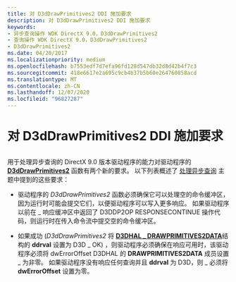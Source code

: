 ```yaml
---
title: 对 D3dDrawPrimitives2 DDI 施加要求
description: 对 D3dDrawPrimitives2 DDI 施加要求
keywords:
- 异步查询操作 WDK DirectX 9.0，D3dDrawPrimitives2
- 查询操作 WDK DirectX 9.0，D3dDrawPrimitives2
- D3dDrawPrimitives2
ms.date: 04/20/2017
ms.localizationpriority: medium
ms.openlocfilehash: b7553edf7d7efa96fd128d547db32d8d42b4f7c3
ms.sourcegitcommit: 418e6617e2a695c9cb4b37b5b60e264760858acd
ms.translationtype: MT
ms.contentlocale: zh-CN
ms.lasthandoff: 12/07/2020
ms.locfileid: "96827287"
---
```

# <a name="imposing-requirements-on-the-d3ddrawprimitives2-ddi"></a>对 D3dDrawPrimitives2 DDI 施加要求


## <span id="ddk_imposing_requirements_on_the_d3ddrawprimitives2_ddi_gg"></span><span id="DDK_IMPOSING_REQUIREMENTS_ON_THE_D3DDRAWPRIMITIVES2_DDI_GG"></span>


用于处理异步查询的 DirectX 9.0 版本驱动程序的能力对驱动程序的 [**D3dDrawPrimitives2**](/windows-hardware/drivers/ddi/d3dhal/nc-d3dhal-lpd3dhal_drawprimitives2cb) 函数有两个新的要求。 以下列表概述了 [处理异步查询](handling-asynchronous-queries.md) 主题中提到的这些要求：

-   驱动程序的 *D3dDrawPrimitives2* 函数必须确保它可以处理空的命令缓冲区，因为运行时可能会提交它们，以便驱动程序可以写入更多响应。 如果驱动程序以前在 \_ 响应缓冲区中返回了 D3DDP2OP RESPONSECONTINUE 操作代码，则运行时在传入命令流中提交空的命令缓冲区。

-   如果成功 (*D3dDrawPrimitives2* 将 [**D3DHAL \_ DRAWPRIMITIVES2DATA**](/windows-hardware/drivers/ddi/d3dhal/ns-d3dhal-_d3dhal_drawprimitives2data)结构的 **ddrval** 设置为 D3D \_ OK) ，则驱动程序必须确保在响应可用时，该驱动程序必须将 dwErrorOffset D3DHAL 的 **DRAWPRIMITIVES2DATA** 成员设置 \_ 为非零。 如果驱动程序没有响应任何查询并且 **ddrval** 为 D3D，则 \_ 必须将 **dwErrorOffset** 设置为零。

 

